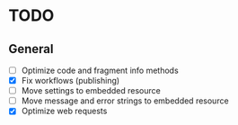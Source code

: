 # TODO

## General

- [ ] Optimize code and fragment info methods
- [x] Fix workflows (publishing)
- [ ] Move settings to embedded resource
- [ ] Move message and error strings to embedded resource
- [x] Optimize web requests
